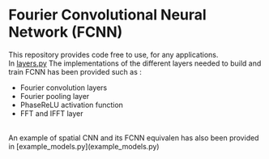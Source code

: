 # Fourier Convolutional Neural Network (FCNN)
This repository provides code free to use, for any applications.<br>
In [layers.py](layers.py) The implementations of the different layers needed to build and train FCNN has been provided such as :
- Fourier convolution layers
- Fourier pooling layer
- PhaseReLU activation function
- FFT and IFFT layer
<br>
An example of spatial CNN and its FCNN equivalen has also been provided in [example_models.py](example_models.py)
